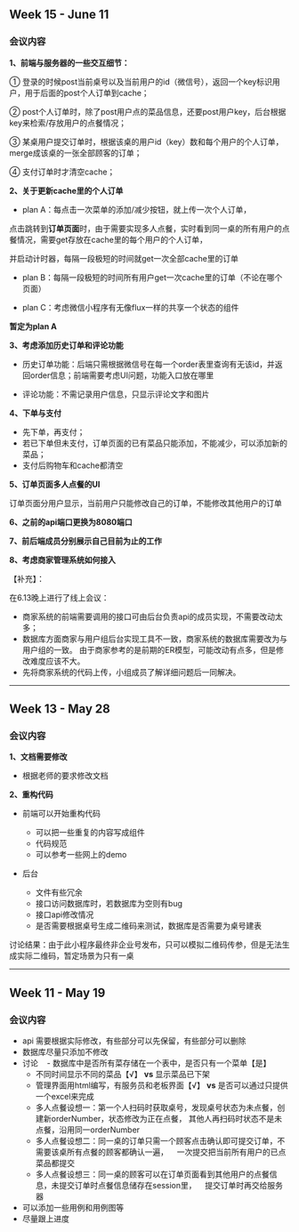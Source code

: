 ## Week 15 - June 11

### 会议内容

**1、前端与服务器的一些交互细节：**

① 登录的时候post当前桌号以及当前用户的id（微信号），返回一个key标识用户，用于后面的post个人订单到cache；

② post个人订单时，除了post用户点的菜品信息，还要post用户key，后台根据key来检索/存放用户的点餐情况；

③ 某桌用户提交订单时，根据该桌的用户id（key）数和每个用户的个人订单，merge成该桌的一张全部顾客的订单；

④ 支付订单时才清空cache；

**2、关于更新cache里的个人订单**

- plan A：每点击一次菜单的添加/减少按钮，就上传一次个人订单，

点击跳转到**订单页面**时，由于需要实现多人点餐，实时看到同一桌的所有用户的点餐情况，需要get存放在cache里的每个用户的个人订单，

并启动计时器，每隔一段极短的时间就get一次全部cache里的订单

- plan B：每隔一段极短的时间所有用户get一次cache里的订单（不论在哪个页面）

- plan C：考虑微信小程序有无像flux一样的共享一个状态的组件

**暂定为plan A**

**3、考虑添加历史订单和评论功能**

- 历史订单功能：后端只需根据微信号在每一个order表里查询有无该id，并返回order信息；前端需要考虑UI问题，功能入口放在哪里

- 评论功能：不需记录用户信息，只显示评论文字和图片

**4、下单与支付**

- 先下单，再支付；
- 若已下单但未支付，订单页面的已有菜品只能添加，不能减少，可以添加新的菜品；
- 支付后购物车和cache都清空

**5、订单页面多人点餐的UI**

订单页面分用户显示，当前用户只能修改自己的订单，不能修改其他用户的订单

**6、之前的api端口更换为8080端口**

**7、前后端成员分别展示自己目前为止的工作**

**8、考虑商家管理系统如何接入**

【补充】：

在6.13晚上进行了线上会议：

- 商家系统的前端需要调用的接口可由后台负责api的成员实现，不需要改动太多；
- 数据库方面商家与用户组后台实现工具不一致，商家系统的数据库需要改为与用户组的一致。
  由于商家参考的是前期的ER模型，可能改动有点多，但是修改难度应该不大。
- 先将商家系统的代码上传，小组成员了解详细问题后一同解决。

---

## Week 13 - May 28

### 会议内容

**1、文档需要修改**
  - 根据老师的要求修改文档

**2、重构代码**
  - 前端可以开始重构代码
    - 可以把一些重复的内容写成组件
    - 代码规范
    - 可以参考一些网上的demo
    
   - 后台
     - 文件有些冗余
     - 接口访问数据库时，若数据库为空则有bug
     - 接口api修改情况
     - 是否需要根据桌号生成二维码来测试，数据库是否需要为桌号建表
     
讨论结果：由于此小程序最终非企业号发布，只可以模拟二维码传参，但是无法生成实际二维码，暂定场景为只有一桌

---

## Week 11 - May 19

### 会议内容

- api 需要根据实际修改，有些部分可以先保留，有些部分可以删除
- 数据库尽量只添加不修改
- 讨论
    - 数据库中是否所有菜存储在一个表中，是否只有一个菜单【是】
    - 不同时间显示不同的菜品【√】 **vs** 显示菜品已下架
    - 管理界面用html编写，有服务员和老板界面【√】 **vs** 是否可以通过只提供一个excel来完成
    - 多人点餐设想一：第一个人扫码时获取桌号，发现桌号状态为未点餐，创建新orderNumber，状态修改为正在点餐，
    其他人再扫码时状态不是未点餐，沿用同一orderNumber
    - 多人点餐设想二：同一桌的订单只需一个顾客点击确认即可提交订单，不需要该桌所有点餐的顾客都确认一遍，
    一次提交把当前所有用户的已点菜品都提交
    - 多人点餐设想三：同一桌的顾客可以在订单页面看到其他用户的点餐信息，未提交订单时点餐信息储存在session里，
    提交订单时再交给服务器
- 可以添加一些用例和用例图等
- 尽量跟上进度

